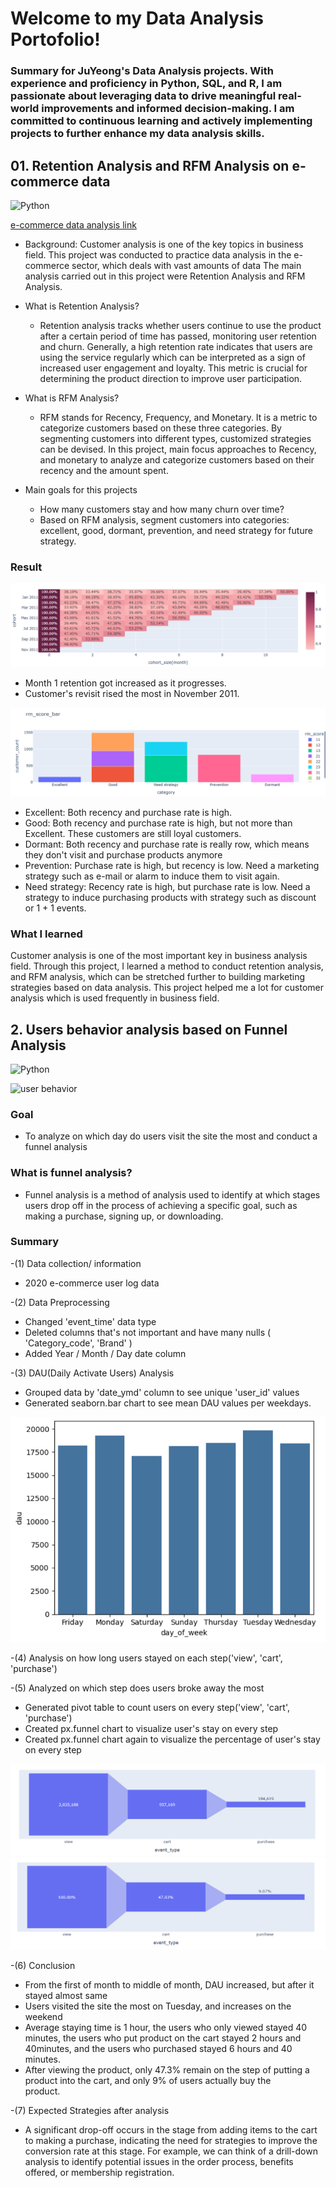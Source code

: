 # Welcome to my Data Analysis Portofolio!
### Summary for JuYeong's Data Analysis projects. With experience and proficiency in Python, SQL, and R, I am passionate about leveraging data to drive meaningful real-world improvements and informed decision-making. I am committed to continuous learning and actively implementing projects to further enhance my data analysis skills.




## 01. Retention Analysis and RFM Analysis on e-commerce data
![Python](https://img.shields.io/badge/Python-3776AB?style=for-the-badge&logo=python&logoColor=white)

[e-commerce data analysis link](e-commerce-analysis/E_commerce_analysis.ipynb)
- Background: Customer analysis is one of the key topics in business field. This project was conducted to practice data analysis in the e-commerce sector, which deals with vast amounts of data The main analysis carried out in this project were Retention Analysis and RFM Analysis.
- What is Retention Analysis?
  - Retention analysis tracks whether users continue to use the product after a certain period of time has passed, monitoring user retention and churn. Generally, a high retention rate indicates that users are using the service regularly which can be interpreted as a sign of increased user engagement and loyalty. This metric is crucial for determining the product direction to improve user participation.
- What is RFM Analysis?
   - RFM stands for Recency, Frequency, and Monetary. It is a metric to categorize customers based on these three categories. By segmenting customers into different types, customized strategies can be devised. In this project, main focus approaches to Recency, and monetary to analyze and categorize customers based on their recency and the amount spent.

- Main goals for this projects
   - How many customers stay and how many churn over time?
   - Based on RFM analysis, segment customers into categories: excellent, good, dormant, prevention, and need strategy for future strategy.


### Result 
![이미지설명](e-commerce-analysis/commerce1.png)

- Month 1 retention got increased as it progresses.
- Customer's revisit rised the most in November 2011.

![이미지설명](e-commerce-analysis/commerce2.png)

- Excellent: Both recency and purchase rate is high.
- Good: Both recency and purchase rate is high, but not more than Excellent. These customers are still loyal customers.
- Dormant: Both recency and purchase rate is really row, which means they don't visit and purchase products anymore
- Prevention: Purchase rate is high, but recency is low. Need a marketing strategy such as e-mail or alarm to induce them to visit again.
- Need strategy: Recency rate is high, but purchase rate is low. Need a strategy to induce purchasing products with strategy such as discount or 1 + 1 events.

### What I learned
Customer analysis is one of the most important key in business analysis field. Through this project, I learned a method to conduct retention analysis, and RFM analysis, which can be stretched further to building marketing strategies based on data analysis. This project helped me a lot for customer analysis which is used frequently in business field.



## 2. Users behavior analysis based on Funnel Analysis
![Python](https://img.shields.io/badge/Python-3776AB?style=for-the-badge&logo=python&logoColor=white)

![user behavior](user_log-analysis/Dau_funnel_analysis.ipynb)

### Goal
 - To analyze on which day do users visit the site the most and conduct a funnel analysis

### What is funnel analysis?
- Funnel analysis is a method of analysis used to identify at which stages users drop off in the process of achieving a specific goal, such as making a purchase, signing up, or downloading.

### Summary
 -(1) Data collection/ information
   - 2020 e-commerce user log data
 
 -(2) Data Preprocessing
   - Changed 'event_time' data type
   - Deleted columns that's not important and have many nulls ( 'Category_code', 'Brand' )
   - Added Year / Month / Day date column
 
 -(3) DAU(Daily Activate Users) Analysis
   - Grouped data by 'date_ymd' column to see unique 'user_id' values
   - Generated seaborn.bar chart to see mean DAU values per weekdays.

![이미지설명](user_log1.png)
 
 -(4) Analysis on how long users stayed on each step('view', 'cart', 'purchase')
 
 -(5) Analyzed on which step does users broke away the most
   -  Generated pivot table to count users on every step('view', 'cart', 'purchase')
   -  Created px.funnel chart to visualize user's stay on every step
   -  Created px.funnel chart again to visualize the percentage of user's stay on every step

![이미지설명](user_log2.png)
![이미지설명](user_log3.png)
 
 -(6) Conclusion
   -  From the first of month to middle of month, DAU increased, but after it stayed almost same
   -  Users visited the site the most on Tuesday, and increases on the weekend
   -  Average staying time is 1 hour, the users who only viewed stayed 40 minutes, the users who put product on the cart stayed 2 hours and 
      40minutes, and the users who purchased stayed 6 hours and 40 minutes.
   -  After viewing the product, only 47.3% remain on the step of putting a product into the cart, and only 9% of users actually buy the   
      product.
 
 -(7) Expected Strategies after analysis
   -  A significant drop-off occurs in the stage from adding items to the cart to making a purchase, indicating the need for strategies to improve the conversion rate at this stage. For example, we can think of a drill-down analysis to identify potential issues in the order process, benefits offered, or membership registration.




